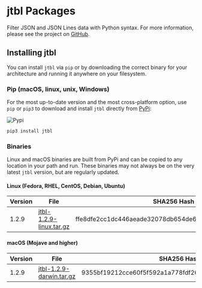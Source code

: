 # jtbl Packages

Filter JSON and JSON Lines data with Python syntax. For more information, please see the project on [GitHub](https://github.com/kellyjonbrazil/jtbl).

## Installing jtbl
You can install `jtbl` via `pip` or by downloading the correct binary for your architecture and running it anywhere on your filesystem.

### Pip (macOS, linux, unix, Windows)
For the most up-to-date version and the most cross-platform option, use `pip` or `pip3` to download and install `jtbl` directly from [PyPi](https://pypi.org/project/jtbl/):

![Pypi](https://img.shields.io/pypi/v/jtbl.svg)


```bash
pip3 install jtbl
```

### Binaries
Linux and macOS binaries are built from PyPi and can be copied to any location in your path and run. These binaries may not always be on the very latest `jtbl` version, but are regularly updated.

#### Linux (Fedora, RHEL, CentOS, Debian, Ubuntu)

| Version   | File                                                                                                        | SHA256 Hash (binary file)                                         |
|-----------|-------------------------------------------------------------------------------------------------------------|-------------------------------------------------------------------|
| 1.2.9     | [jtbl-1.2.9-linux.tar.gz](https://jtbl-packages.s3-us-west-1.amazonaws.com/bin/jtbl-1.2.9-linux.tar.gz)  | ffe8dfe2cc1dc446aeade32078db654de604176976be5dee89f83f0049551c45  |


#### macOS (Mojave and higher)

| Version   | File                                                                                                          | SHA256 Hash (binary file)                                         |
|-----------|---------------------------------------------------------------------------------------------------------------|-------------------------------------------------------------------|
| 1.2.9     | [jtbl-1.2.9-darwin.tar.gz](https://jtbl-packages.s3-us-west-1.amazonaws.com/bin/jtbl-1.2.9-darwin.tar.gz)  | 9355bf19212cce60f5f592a1a778fdf26984f4b86968ceca2a3e99792c258037  |
